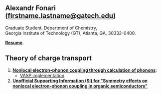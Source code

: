 ## Alexandr Fonari (firstname.lastname@gatech.edu)
Graduate Student, Department of Chemistry,  
Georgia Institute of Technology (GT), Atlanta, GA, 30332-0400.

[**Resume**](https://github.com/alexandr-fonari/Main/blob/master/Resume.md).

## Theory of charge transport
1. [**Nonlocal electron-phonon coupling through calculation of phonons**](https://github.com/alexandr-fonari/Main/blob/master/nonlocal-e-ph-phonons.md):
   - [VASP implementation](https://github.com/alexandr-fonari/Main/blob/master/VASP/README.md)
1. [**Unofficial Supporting Information (SI) for "Symmetry effects on nonlocal electron-phonon coupling in organic semiconductors"**](https://gist.github.com/4530488#file-readme-md)
